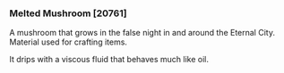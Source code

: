 ### Melted Mushroom [20761]

A mushroom that grows in the false night in and around the Eternal City. Material used for crafting items.

It drips with a viscous fluid that behaves much like oil.